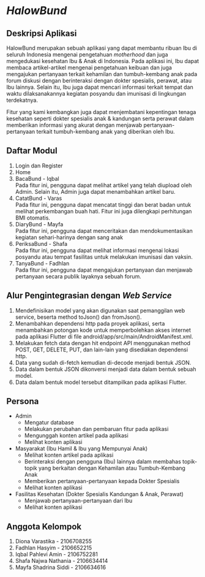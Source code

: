 # *HalowBund*

## Deskripsi Aplikasi
HalowBund merupakan sebuah aplikasi yang dapat membantu ribuan Ibu di seluruh Indonesia mengenai pengetahuan *motherhood* dan juga mengedukasi kesehatan Ibu & Anak di Indonesia. Pada aplikasi ini, Ibu dapat membaca artikel-artikel mengenai pengetahuan keibuan dan juga mengajukan pertanyaan terkait kehamilan dan tumbuh-kembang anak pada forum diskusi dengan berinteraksi dengan dokter spesialis, perawat, atau Ibu lainnya. Selain itu, Ibu juga dapat mencari informasi terkait tempat dan waktu dilaksanakannya kegiatan posyandu dan imunisasi di lingkungan terdekatnya.

Fitur yang kami kembangkan juga dapat menjembatani kepentingan tenaga kesehatan seperti dokter spesialis anak & kandungan serta perawat dalam memberikan informasi yang akurat dengan menjawab pertanyaan-pertanyaan terkait tumbuh-kembang anak yang diberikan oleh Ibu.

## Daftar Modul
1. Login dan Register
2. Home
3. BacaBund - Iqbal<br>
Pada fitur ini, pengguna dapat melihat artikel yang telah diupload oleh Admin. Selain itu, Admin juga dapat menambahkan artikel baru. 
4. CatatBund - Varas<br>
Pada fitur ini, pengguna dapat mencatat tinggi dan berat badan untuk melihat perkembangan buah hati. Fitur ini juga dilengkapi perhitungan BMI otomatis.
5. DiaryBund - Mayfa<br>
Pada fitur ini, pengguna dapat menceritakan dan mendokumentasikan kegiatan sehari-harinya dengan sang anak
6. PeriksaBund - Shafa<br>
Pada fitur ini, pengguna dapat melihat informasi mengenai lokasi posyandu atau tempat fasilitas untuk melakukan imunisasi dan vaksin.
7. TanyaBund - Fadhlan<br>
Pada fitur ini, pengguna dapat mengajukan pertanyaan dan menjawab pertanyaan secara publik layaknya sebuah forum.

## Alur Pengintegrasian dengan _Web Service_
1. Mendefinisikan model yang akan digunakan saat pemanggilan web service, beserta method toJson() dan fromJson().
2. Menambahkan dependensi http pada proyek aplikasi, serta menambahkan potongan kode untuk memperbolehkan akses internet pada aplikasi Flutter di file android/app/src/main/AndroidManifest.xml.
3. Melakukan fetch data dengan hit endpoint API menggunakan method POST, GET, DELETE, PUT, dan lain-lain yang disediakan dependensi http.
4. Data yang sudah di-fetch kemudian di-decode menjadi bentuk JSON.
5. Data dalam bentuk JSON dikonversi menjadi data dalam bentuk sebuah model.
6. Data dalam bentuk model tersebut ditampilkan pada aplikasi Flutter.


## Persona
- Admin
    - Mengatur database 
    - Melakukan perubahan dan pembaruan fitur pada aplikasi
    - Mengunggah konten artikel pada aplikasi
    - Melihat konten aplikasi
- Masyarakat (Ibu Hamil & Ibu yang Mempunyai Anak)
    - Melihat konten artikel pada aplikasi
    - Berinteraksi dengan pengguna (Ibu) lainnya dalam membahas topik-topik yang berkaitan dengan Kehamilan atau Tumbuh-Kembang Anak
    - Memberikan pertanyaan-pertanyaan kepada Dokter Spesialis
    - Melihat konten aplikasi
- Fasilitas Kesehatan (Dokter Spesialis Kandungan & Anak, Perawat)
    - Menjawab pertanyaan-pertanyaan dari Ibu 
    - Melihat konten aplikasi

## Anggota Kelompok
1. Diona Varastika - 2106708255
2. Fadhlan Hasyim - 2106652215
3. Iqbal Pahlevi Amin - 2106752281
4. Shafa Najwa Nathania - 2106634414
5. Mayfa Shadrina Siddi - 2106634616
